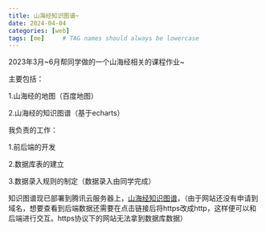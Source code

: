 ```yaml
---
title: 山海经知识图谱~
date: 2024-04-04
categories: [web]
tags: [me]     # TAG names should always be lowercase
---
```


2023年3月~6月帮同学做的一个山海经相关的课程作业~

主要包括：

1.山海经的地图（百度地图）

2.山海经的知识图谱（基于echarts）

我负责的工作：

1.前后端的开发

2.数据库表的建立

3.数据录入规则的制定（数据录入由同学完成）

知识图谱现已部署到腾讯云服务器上，[山海经知识图谱](https://111.229.114.22/#/knowledge/godmind)，（由于网站还没有申请到域名，想要查看到后端数据还需要在点击链接后将https改成http，这样便可以和后端进行交互。https协议下的网站无法拿到数据库数据）